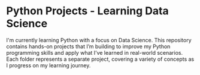 # Python Projects - Learning Data Science

I'm currently learning Python with a focus on Data Science. This repository contains hands-on projects that I’m building to improve my Python programming skills and apply what I’ve learned in real-world scenarios. Each folder represents a separate project, covering a variety of concepts as I progress on my learning journey.